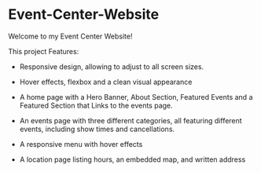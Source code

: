 # Event-Center-Website

Welcome to my Event Center Website!

This project Features:

- Responsive design, allowing to adjust to all screen sizes.

- Hover effects, flexbox and a clean visual appearance

- A home page with a Hero Banner, About Section, Featured Events and a Featured Section that Links to the events page.

- An events page with three different categories, all featuring different events, including show times and cancellations.

- A responsive menu with hover effects

- A location page listing hours, an embedded map, and written address

